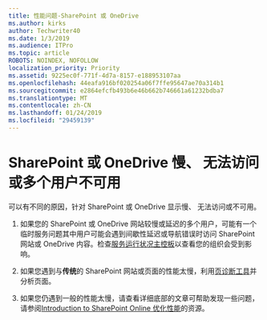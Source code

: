 ```yaml
---
title: 性能问题-SharePoint 或 OneDrive
ms.author: kirks
author: Techwriter40
ms.date: 1/3/2019
ms.audience: ITPro
ms.topic: article
ROBOTS: NOINDEX, NOFOLLOW
localization_priority: Priority
ms.assetid: 9225ec0f-771f-4d7a-8157-e188953107aa
ms.openlocfilehash: 44eafa916bf020254a06f7ffe95647ae70a314b1
ms.sourcegitcommit: e2864efcfb493b6e46b662b746661a61232bdba7
ms.translationtype: MT
ms.contentlocale: zh-CN
ms.lasthandoff: 01/24/2019
ms.locfileid: "29459139"
---
```

# <a name="sharepoint-or-onedrive-slow-inaccessible-or-unavailable-for-multiple-users"></a>SharePoint 或 OneDrive 慢、 无法访问或多个用户不可用

可以有不同的原因，针对 SharePoint 或 OneDrive 显示慢、 无法访问或不可用。 
  
1. 如果您的 SharePoint 或 OneDrive 网站较慢或延迟的多个用户，可能有一个临时服务问题其中用户可能会遇到间歇性延迟或导航错误时访问 SharePoint 网站或 OneDrive 内容。检查[服务运行状况主控板](https://admin.microsoft.com/AdminPortal/Home#/servicehealth)以查看您的组织会受到影响。 
  
2. 如果您遇到与**传统**的 SharePoint 网站或页面的性能太慢，利用[页诊断工具](https://aka.ms/perftool)并分析页面。 
  
3. 如果您仍遇到一般的性能太慢，请查看详细底部的文章可帮助发现一些问题，请参阅[Introduction to SharePoint Online 优化性能](https://go.microsoft.com/fwlink/?linkid=2024334)的资源。
  

